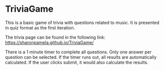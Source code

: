 # TriviaGame

This is a basic game of trivia with questions related to music. It is presented in quiz format as the first iteration. 

The trivia page can be found in the following link:
https://sharonpamela.github.io/TriviaGame/

There is a 1 minute timer to complete all questions. Only one answer per question can be selected. If the timer runs out, all results are automatically calculated. If the user clicks submit, it would also calculate the results. 
